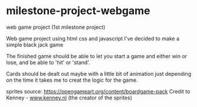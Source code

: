 # milestone-project-webgame
web game project (1st milestone project)


Web game project using html css and javascript
I've decided to make a simple black jack game


The finished game should be able to let you start a game and either win or lose, and be able to 'hit' or 'stand'.

Cards should be dealt out maybe with a little bit of animation just depending on the time it takes me to creat the logic for the game.

sprites source: https://opengameart.org/content/boardgame-pack
Credit to Kenney - www.kenney.nl (the creator of the sprites)